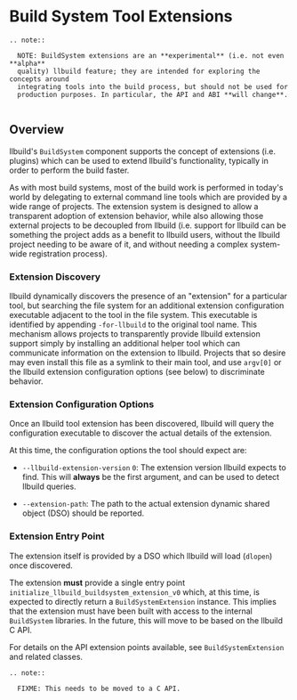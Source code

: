 # Build System Tool Extensions

```eval_rst
.. note::

  NOTE: BuildSystem extensions are an **experimental** (i.e. not even **alpha**
  quality) llbuild feature; they are intended for exploring the concepts around
  integrating tools into the build process, but should not be used for
  production purposes. In particular, the API and ABI **will change**.
  
```

## Overview

llbuild's `BuildSystem` component supports the concept of extensions
(i.e. plugins) which can be used to extend llbuild's functionality, typically in
order to perform the build faster.

As with most build systems, most of the build work is performed in today's world
by delegating to external command line tools which are provided by a wide range
of projects. The extension system is designed to allow a transparent adoption of
extension behavior, while also allowing those external projects to be decoupled
from llbuild (i.e. support for llbuild can be something the project adds as a
benefit to llbuild users, without the llbuild project needing to be aware of it,
and without needing a complex system-wide registration process).

### Extension Discovery

llbuild dynamically discovers the presence of an "extension" for a particular
tool, but searching the file system for an additional extension configuration
executable adjacent to the tool in the file system. This executable is
identified by appending `-for-llbuild` to the original tool name. This mechanism
allows projects to transparently provide llbuild extension support simply by
installing an additional helper tool which can communicate information on the
extension to llbuild. Projects that so desire may even install this file as a
symlink to their main tool, and use `argv[0]` or the llbuild extension
configuration options (see below) to discriminate behavior.

### Extension Configuration Options

Once an llbuild tool extension has been discovered, llbuild will query the
configuration executable to discover the actual details of the extension.

At this time, the configuration options the tool should expect are:

* `--llbuild-extension-version` `0`: The extension version llbuild expects to
  find. This will **always** be the first argument, and can be used to detect
  llbuild queries.
  
* `--extension-path`: The path to the actual extension dynamic shared object
  (DSO) should be reported.

### Extension Entry Point

The extension itself is provided by a DSO which llbuild will load (`dlopen`)
once discovered.

The extension **must** provide a single entry point
`initialize_llbuild_buildsystem_extension_v0` which, at this time, is expected
to directly return a `BuildSystemExtension` instance. This implies that the
extension must have been built with access to the internal `BuildSystem`
libraries. In the future, this will move to be based on the llbuild C API.

For details on the API extension points available, see `BuildSystemExtension`
and related classes.

```eval_rst
.. note::

  FIXME: This needs to be moved to a C API.
  
```

